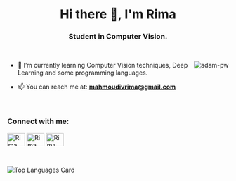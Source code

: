 <h1 align="center">Hi there 👋, I'm Rima</h1>
<h3 align="center">Student in Computer Vision.</h3> 

<br>

<p><img align="right" src="https://github.com/Adam-pw/Adam-pw/blob/main/animation_500_kxa883sd.gif" alt="adam-pw" /></p>

- 🌱 I’m currently learning Computer Vision techniques, Deep Learning and some programming languages.

- 📫 You can reach me at: **mahmoudivrima@gmail.com**

<br>

<h3 align="left">Connect with me:</h3>
<p align="left">
  <a href="https://www.linkedin.com/in/rima-mahmoudi-664600232" target="blank"><img align="center"
      src="https://raw.githubusercontent.com/rahuldkjain/github-profile-readme-generator/master/src/images/icons/Social/linked-in-alt.svg"
      alt="Rima Mahmoudi" height="30" width="40" /></a>
  <a href="https://www.facebook.com/vivorima/" target="blank"><img align="center"
      src="https://raw.githubusercontent.com/rahuldkjain/github-profile-readme-generator/master/src/images/icons/Social/facebook.svg"
      alt="Rima Mhd" height="30" width="40" /></a>
 <a href="https://twitter.com/vivo_salvador" target="blank"><img align="center"
      src="https://raw.githubusercontent.com/rahuldkjain/github-profile-readme-generator/master/src/images/icons/Social/twitter.svg"
      alt="Rima Mahmoudi" height="30" width="40" /></a>
</p>

<br>

![Top Languages Card](https://github-readme-stats.vercel.app/api/top-langs/?username=vivosalvador&layout=compact&theme=buefy&count-private=true)
